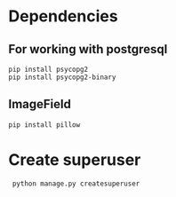 # Dependencies

## For working with postgresql

```
pip install psycopg2
pip install psycopg2-binary
```

## ImageField

`pip install pillow`


# Create superuser
` python manage.py createsuperuser`